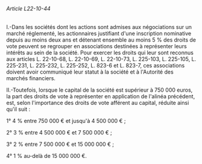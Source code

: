 ###### Article L22-10-44

I.-Dans les sociétés dont les actions sont admises aux négociations sur un marché réglementé, les actionnaires justifiant d'une inscription nominative depuis au moins deux ans et détenant ensemble au moins 5 % des droits de vote peuvent se regrouper en associations destinées à représenter leurs intérêts au sein de la société. Pour exercer les droits qui leur sont reconnus aux articles L. 22-10-68, L. 22-10-69, L. 22-10-73, L. 225-103, L. 225-105, L. 225-231, L. 225-232, L. 225-252, L. 823-6 et L. 823-7, ces associations doivent avoir communiqué leur statut à la société et à l'Autorité des marchés financiers.

II.-Toutefois, lorsque le capital de la société est supérieur à 750 000 euros, la part des droits de vote à représenter en application de l'alinéa précédent, est, selon l'importance des droits de vote afférent au capital, réduite ainsi qu'il suit :

1° 4 % entre 750 000 € et jusqu'à 4 500 000 € ;

2° 3 % entre 4 500 000 € et 7 500 000 € ;

3° 2 % entre 7 500 000 € et 15 000 000 € ;

4° 1 % au-delà de 15 000 000 €.

